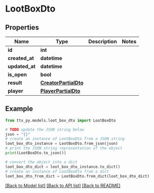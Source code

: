 # LootBoxDto


## Properties

Name | Type | Description | Notes
------------ | ------------- | ------------- | -------------
**id** | **int** |  | 
**created_at** | **datetime** |  | 
**updated_at** | **datetime** |  | 
**is_open** | **bool** |  | 
**result** | [**CreatorPartialDto**](CreatorPartialDto.md) |  | 
**player** | [**PlayerPartialDto**](PlayerPartialDto.md) |  | 

## Example

```python
from ttx_py.models.loot_box_dto import LootBoxDto

# TODO update the JSON string below
json = "{}"
# create an instance of LootBoxDto from a JSON string
loot_box_dto_instance = LootBoxDto.from_json(json)
# print the JSON string representation of the object
print(LootBoxDto.to_json())

# convert the object into a dict
loot_box_dto_dict = loot_box_dto_instance.to_dict()
# create an instance of LootBoxDto from a dict
loot_box_dto_from_dict = LootBoxDto.from_dict(loot_box_dto_dict)
```
[[Back to Model list]](../README.md#documentation-for-models) [[Back to API list]](../README.md#documentation-for-api-endpoints) [[Back to README]](../README.md)


